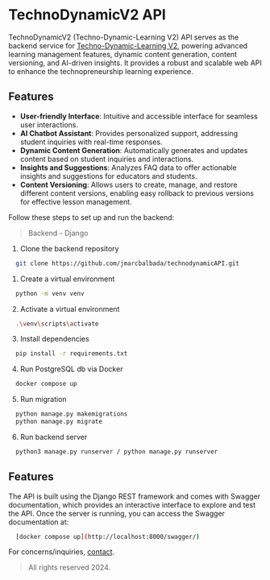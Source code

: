 # TechnoDynamicV2 API
TechnoDynamicV2 (Techno-Dynamic-Learning V2) API serves as the backend service for  [Techno-Dynamic-Learning V2](https://github.com/jmarcbalbada/techno-dynamic-v2), powering advanced learning management features, dynamic content generation, content versioning, and AI-driven insights. It provides a robust and scalable web API to enhance the technopreneurship learning experience.

## Features

- **User-friendly Interface**: Intuitive and accessible interface for seamless user interactions.
- **AI Chatbot Assistant**: Provides personalized support, addressing student inquiries with real-time responses.
- **Dynamic Content Generation**: Automatically generates and updates content based on student inquiries and interactions.
- **Insights and Suggestions**: Analyzes FAQ data to offer actionable insights and suggestions for educators and students.
- **Content Versioning**: Allows users to create, manage, and restore different content versions, enabling easy rollback to previous versions for effective lesson management.

Follow these steps to set up and run the backend:

> Backend - Django

1. Clone the backend repository

```bash
  git clone https://github.com/jmarcbalbada/technodynamicAPI.git
```

1. Create a virtual environment

```bash
  python -m venv venv
```

2. Activate a virtual environment

```bash
  .\venv\scripts\activate
```

3. Install dependencies

```bash
  pip install -r requirements.txt
```

4. Run PostgreSQL db via Docker

```bash
  docker compose up
```

5. Run migration

```bash
  python manage.py makemigrations
  python manage.py migrate
```

6. Run backend server

```bash
  python3 manage.py runserver / python manage.py runserver
```

## Features
The API is built using the Django REST framework and comes with Swagger documentation, which provides an interactive interface to explore and test the API. Once the server is running, you can access the Swagger documentation at:

```bash
  [docker compose up](http://localhost:8000/swagger/)
```

For concerns/inquiries, [contact](mailto:jmarcbalbada@gmail.com).

> All rights reserved 2024.
